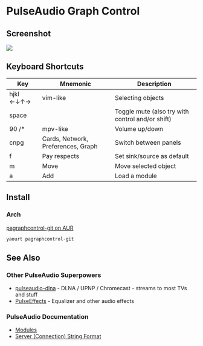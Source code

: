 # PulseAudio Graph Control

## Screenshot

![](https://i.imgur.com/rq4UJb2.png)

## Keyboard Shortcuts

| Key           | Mnemonic       | Description           |
| ------------- | -------------- | --------------------- |
| hjkl ←↓↑→     | vim-like       | Selecting objects     |
| space         |                | Toggle mute (also try with control and/or shift) |
| 90 /*         | mpv-like       | Volume up/down        |
| cnpg          | Cards, Network, Preferences, Graph | Switch between panels |
| f             | Pay respects   | Set sink/source as default |
| m             | Move           | Move selected object  |
| a             | Add            | Load a module         |

## Install

### Arch

[pagraphcontrol-git on AUR](https://aur.archlinux.org/packages/pagraphcontrol-git)

```bash
yaourt pagraphcontrol-git
```

## See Also

### Other PulseAudio Superpowers

* [pulseaudio-dlna](https://github.com/masmu/pulseaudio-dlna) - DLNA / UPNP / Chromecast - streams to most TVs and stuff
* [PulseEffects](https://github.com/wwmm/pulseeffects) - Equalizer and other audio effects

### PulseAudio Documentation

* [Modules](https://www.freedesktop.org/wiki/Software/PulseAudio/Documentation/User/Modules/)
* [Server (Connection) String Format](https://www.freedesktop.org/wiki/Software/PulseAudio/Documentation/User/ServerStrings/)
